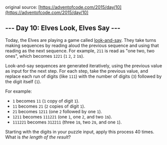 original source: [https://adventofcode.com/2015/day/10](https://adventofcode.com/2015/day/10)
## --- Day 10: Elves Look, Elves Say ---
Today, the Elves are playing a game called [look-and-say](https://en.wikipedia.org/wiki/Look-and-say_sequence).  They take turns making sequences by reading aloud the previous sequence and using that reading as the next sequence.  For example, `211` is read as "one two, two ones", which becomes `1221` (`1` `2`, `2` `1`s).

Look-and-say sequences are generated iteratively, using the previous value as input for the next step.  For each step, take the previous value, and replace each run of digits (like `111`) with the number of digits (`3`) followed by the digit itself (`1`).

For example:


 - `1` becomes `11` (`1` copy of digit `1`).
 - `11` becomes `21` (`2` copies of digit `1`).
 - `21` becomes `1211` (one `2` followed by one `1`).
 - `1211` becomes `111221` (one `1`, one `2`, and two `1`s).
 - `111221` becomes `312211` (three `1`s, two `2`s, and one `1`).

Starting with the digits in your puzzle input, apply this process 40 times.  What is _the length of the result_?


